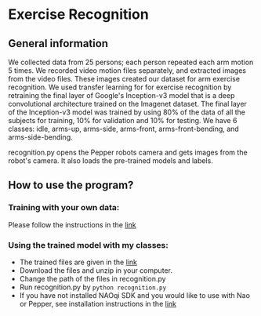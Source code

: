 # Exercise Recognition
## General information

We collected data from 25 persons; each person repeated each arm motion 5 times. We recorded video motion files separately, and extracted images from the video files. These images created our dataset for arm exercise recognition. We used transfer learning for for exercise recognition by retraining the final layer of Google's Inception-v3 model that is a deep convolutional architecture trained on the Imagenet dataset. The final layer of the Inception-v3 model was trained by using 80\% of the data of all the subjects for training, 10\% for validation and 10\% for testing. We have 6 classes: idle, arms-up, arms-side, arms-front, arms-front-bending, and arms-side-bending. 

recognition.py opens the Pepper robots camera and gets images from the robot's camera. It also loads the pre-trained models and labels. 

## How to use the program?
### Training with your own data:
Please follow the instructions in the [link](https://codelabs.developers.google.com/codelabs/tensorflow-for-poets/#3)
### Using the trained model with my classes:
- The trained files are given in the [link](https://www.dropbox.com/sh/8v5i616qppfdewr/AADK2wx-jG4Ivl2iyOJ5gGjQa?dl=0)
- Download the files and unzip in your computer. 
- Change the path of the files in recognition.py
- Run recognition.py by `python recognition.py`
- If you have not installed NAOqi SDK and you would like to use with Nao or Pepper, see installation instructions in the [link](http://doc.aldebaran.com/2-5/dev/python/install_guide.html)


